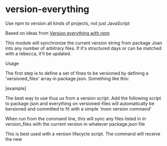 # version-everything
Use npm to version all kinds of projects, not just JavaScript

Based on ideas from [Version everything with npm](https://github.com/joemaller/version-everything-with-npm)

This module will synchronize the current version string from package Joan into any number of arbitrary files. If it's structured days or can be matched with a rebecca, it'll be updated. 

Usage

The first step is to define a set of fines to be versioned by defining a 'versioned_files' array in package.json. Something like this:

[example]

The best way to use thus us from a version script. Add the following script to package json and everything on versioned-files will automatically be bersioned and committed to fit with a simple 'mom version command'

When run from the command line, this will sync any files listed in in version_files with the current version in whatever package.json file


This is best used with a version lifecycle script. The command will receive the new
